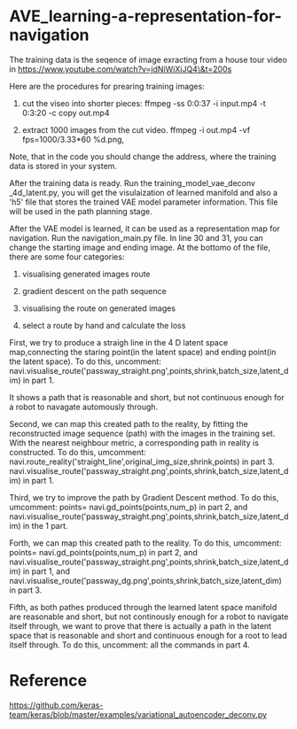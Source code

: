 # AVE_learning-a-representation-for-navigation
The training data is the seqence of image exracting from a house tour video in https://www.youtube.com/watch?v=jdNiWiXiJQ4\&t=200s

Here are the procedures for prearing training images:

1. cut the viseo into shorter pieces:
ffmpeg -ss 0:0:37 -i input.mp4 -t 0:3:20  -c copy out.mp4 

2. extract 1000 images from the cut video.
  ffmpeg -i out.mp4 -vf fps=1000/3.33*60 %d.png,

Note, that in the code you should change the address, where the training data is stored in your system. 

After the training data is ready. Run the training_model_vae_deconv _4d_latent.py,  you will get the visulaization of learned manifold and also a 'h5' file that stores the trained VAE model parameter information. This file will be used in the path planning stage.


After the VAE model is learned, it can be used as a representation map for navigation.
Run the navigation_main.py file. In line 30 and 31, you can change the starting image and ending image. At the bottomo of the file, there are some four categories:

1. visualising generated images route

2. gradient descent on the path sequence

3. visualising the route on generated images

4. select a route by hand and calculate the loss

First, we try to produce a straigh line in the 4 D latent space map,connecting the staring point(in the latent space) and ending point(in the latent space). To do this, uncomment: navi.visualise_route('passway_straight.png',points,shrink,batch_size,latent_dim) in part 1.

It shows a path that is reasonable and short, but not continuous enough for a robot to navagate automously through.

Second, we can map this created path to the reality, by fitting the reconstructed image sequence (path) with the images in the training set. With the nearest neighbour metric, a corresponding path in reality is constructed. To do this, umcomment: navi.route_reality('straight_line',original_img_size,shrink,points) in part 3. navi.visualise_route('passway_straight.png',points,shrink,batch_size,latent_dim) in part 1.


Third, we try to improve the path by Gradient Descent method. To do this, umcomment: 
points= navi.gd_points(points,num_p) in part 2, and navi.visualise_route('passway_straight.png',points,shrink,batch_size,latent_dim) in the 1 part.

Forth, we can map this created path to the reality. To do this, umcomment: 
points= navi.gd_points(points,num_p) in part 2, and navi.visualise_route('passway_straight.png',points,shrink,batch_size,latent_dim) in part 1,
and navi.visualise_route('passway_dg.png',points,shrink,batch_size,latent_dim) in part 3.

Fifth, as both pathes produced through the learned latent space manifold are reasonable and short, but not continously enough for a robot to navigate itself through, we want to prove that there is actually a path in the latent space that is reasonable and short and continuous enough for a root to lead itself through.
To do this, uncomment: all the commands in part 4.





# Reference
https://github.com/keras-team/keras/blob/master/examples/variational_autoencoder_deconv.py





